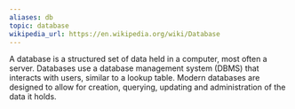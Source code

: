```yaml
---
aliases: db
topic: database
wikipedia_url: https://en.wikipedia.org/wiki/Database
---
```

A database is a structured set of data held in a computer, most often a server. Databases use a database management system (DBMS) that interacts with users, similar to a lookup table. Modern databases are designed to allow for creation, querying, updating and administration of the data it holds.